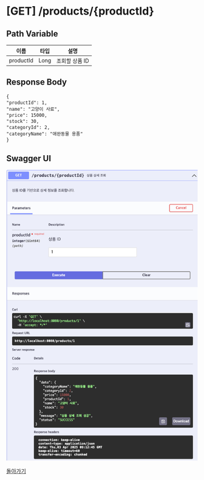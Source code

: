 # [GET] /products/{productId}

## Path Variable

| 이름       | 타입   | 설명     |
|------------|--------|----------|
| productId  | Long   | 조회할 상품 ID |

## Response Body
```
{
"productId": 1,
"name": "고양이 사료",
"price": 15000,
"stock": 30,
"categoryId": 2,
"categoryName": "애완동물 용품"
}
```
## Swagger UI

![Swagger UI](./get-product-ui.png)

[돌아가기](../../README.md)